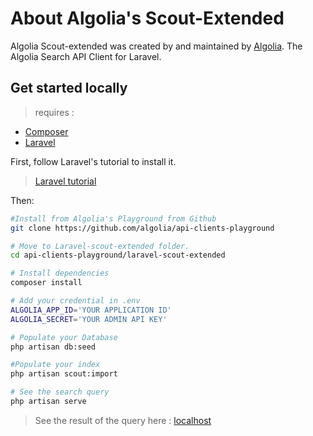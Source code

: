 # About Algolia's Scout-Extended

Algolia Scout-extended was created by and maintained by [Algolia](https://github.com/algolia). The Algolia Search API Client for Laravel. 

## Get started locally

>requires :
* [Composer](https://getcomposer.org/)
* [Laravel](https://laravel.com/)



First, follow Laravel's tutorial to install it. 

>[Laravel tutorial](https://laravel.com/docs/5.8/installation) 

Then: 

```bash
#Install from Algolia's Playground from Github
git clone https://github.com/algolia/api-clients-playground

# Move to Laravel-scout-extended folder.
cd api-clients-playground/laravel-scout-extended 

# Install dependencies
composer install

# Add your credential in .env
ALGOLIA_APP_ID='YOUR APPLICATION ID'
ALGOLIA_SECRET='YOUR ADMIN API KEY'

# Populate your Database
php artisan db:seed

#Populate your index
php artisan scout:import

# See the search query 
php artisan serve 

```
> See the result of the query here : [localhost](http://localhost:8000/)


 

